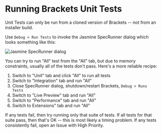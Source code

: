 # Running Brackets Unit Tests

Unit Tests can only be run from a cloned version of Brackets -- not from an installer build.

Use `Debug > Run Tests` to invoke the Jasmine SpecRunner dialog which looks something like this:

![Jasmine SpecRunner dialog](http://i.imgur.com/ZzozdSA.png)

You can try to run "All" test from the "All" tab, but due to memory constraints,
usually all of the tests don't pass. Here's a more reliable recipe:

1. Switch to "Unit" tab and click "All" to run all tests
2. Switch to "Integration" tab and run "All"
3. Close SpecRunner dialog, shutdown/restart Brackets, `Debug > Runs Tests`
4. Switch to "Live Preview" tab and run "All"
5. Switch to "Performance" tab and run "All"
6. Switch to Extensions" tab and run "All"

If any tests fail, then try running only that suite of tests.
If all tests for that suite pass, then that's OK -- this is most likely a timing problem.
If any tests consistently fail, open an Issue with High Priority.
